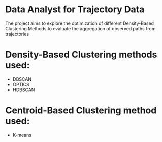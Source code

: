 # Data Analyst for Trajectory Data
The project aims to explore the optimization of different Density-Based Clustering Methods to evaluate the aggregation of observed paths from trajectories

# 
# Density-Based Clustering methods used:
- DBSCAN
- OPTICS
- HDBSCAN
# Centroid-Based Clustering method used:
- K-means
  
